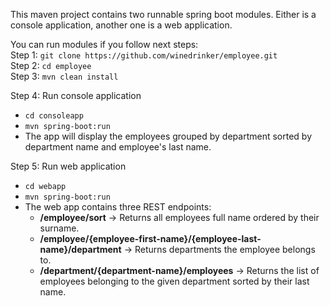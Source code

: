 This maven project contains two runnable spring boot modules. Either is a console application, another one is a web application.

You can run modules if you follow next steps:<br/>
Step 1: ```git clone https://github.com/winedrinker/employee.git```<br/>
Step 2: ```cd employee```<br/>
Step 3: ```mvn clean install```<br/>

Step 4: Run console application<br/>
* ```cd consoleapp```
* ```mvn spring-boot:run```
* The app will display the employees grouped by department sorted by department name and employee's last name.

Step 5: Run web application<br/>
* ```cd webapp```
* ```mvn spring-boot:run```
* The web app contains three REST endpoints:
    * **/employee/sort** -> Returns all employees full name ordered by their surname.
    * **/employee/{employee-first-name}/{employee-last-name}/department** ->
    Returns departments the employee belongs to.
    * **/department/{department-name}/employees** -> Returns the list of employees belonging to the given department sorted by their last name. 
